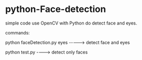 # python-Face-detection
simple code use OpenCV with Python do detect face and eyes.



commands:


python faceDetection.py  eyes -----> detect face and eyes


python test.py  ----> detect only faces
